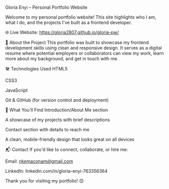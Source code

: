 Gloria Enyi – Personal Portfolio Website

Welcome to my personal portfolio website!
This site highlights who I am, what I do, and the projects I've built as a frontend developer.

🌐 Live Website: https://gloria2807.github.io/gloria-pw/

🚀 About the Project
This portfolio was built to showcase my frontend development skills using clean and responsive design. It serves as a digital resume where potential employers or collaborators can view my work, learn more about my background, and get in touch with me.

🛠 Technologies Used
HTML5

CSS3

JavaScript

Git & GitHub (for version control and deployment)

💼 What You’ll Find
Introduction/About Me section

A showcase of my projects with brief descriptions

Contact section with details to reach me

A clean, mobile-friendly design that looks great on all devices

📬 Contact
If you'd like to connect, collaborate, or hire me:

Email: nkemaconam@gmail.com

LinkedIn: linkedin.com/in/gloria-enyi-763356364

Thank you for visiting my portfolio! 😊

